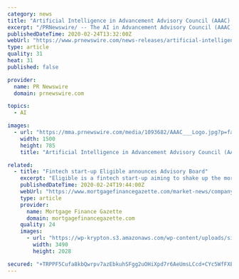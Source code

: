 ```yaml
---
category: news
title: "Artificial Intelligence in Advancement Advisory Council (AAAC) Announces New Cohort"
excerpt: "/PRNewswire/ -- The AI in Advancement Advisory Council (AAAC), a first-of-its-kind organization committed to open discussion and evaluation about"
publishedDateTime: 2020-02-24T13:32:00Z
webUrl: "https://www.prnewswire.com/news-releases/artificial-intelligence-in-advancement-advisory-council-aaac-announces-new-cohort-301009278.html"
type: article
quality: 31
heat: 31
published: false

provider:
  name: PR Newswire
  domain: prnewswire.com

topics:
  - AI

images:
  - url: "https://mma.prnewswire.com/media/1093682/AAAC___Logo.jpg?p=facebook"
    width: 1500
    height: 785
    title: "Artificial Intelligence in Advancement Advisory Council (AAAC) Announces New Cohort"

related:
  - title: "Fintech start-up Eligible announces Advisory Board"
    excerpt: "Eligible is a fintech start-up aiming to shake up the mortgage market with its smart AI retention solution, Retain, and has announced a new Advisory Board. Comprised of mortgage industry leaders, the Advisory Board will work with management to ensure that Eligible stays at the forefront of industry trends. Eligible says it is on a mission to ..."
    publishedDateTime: 2020-02-24T19:44:00Z
    webUrl: "https://www.mortgagefinancegazette.com/market-news/company-news/fintech-start-eligible-announces-advisory-board-24-02-2020/"
    type: article
    provider:
      name: Mortgage Finance Gazette
      domain: mortgagefinancegazette.com
    quality: 24
    images:
      - url: "https://wp-krypton.s3.amazonaws.com/wp-content/uploads/sites/3/2020/02/Rameez-Zafar-web.jpg"
        width: 3490
        height: 2028

secured: "+TRPPF5Cufa8kbQwrpv7azEbkuhSFgg2uOHiXpd7r6AeUmsLCcd+CYc5WfFXEP1dtDJZwKRqNZIG+kC9rrBjpwRu/IRxRteN+lMx1jFbw01C7h2DQOUuOiOoI1vj1N1bNrRH3l5LDIADUnE91O+r2MjIE+ZzCjpr5hTyBiU+m8zDlIp956/rg4wZ4bGTSgpe81SL6rpOyl/uZVKqFLOe91cAAevfWuiwe1lmIK7JYSO8JXrN3DEgHE1RaD1EOYnpgqc4doMkZT/JV6ZikjEuDT5AmTDsWOghqJvSytICKe/DwVpnFn+mFLRDVfstBe+7;riW+e5/9gcmHCMF6PnYgIA=="
---
```


